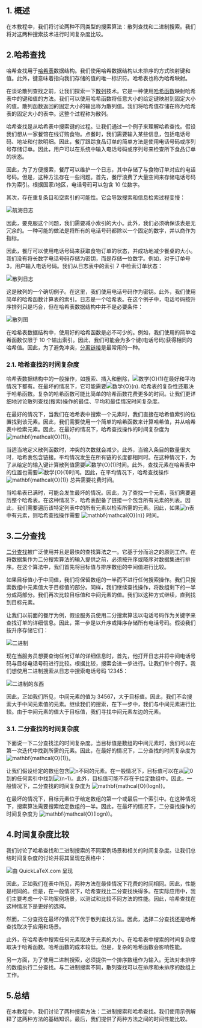 ## 1. 概述

在本教程中，我们将讨论两种不同类型的搜索算法：散列查找和二进制搜索。我们将对这两种搜索技术进行时间复杂度比较。

## 2.哈希查找

哈希查找用于[哈希表](https://www.baeldung.com/cs/hashing)数据结构。我们使用哈希数据结构以未排序的方式映射键和值。此外，键意味着指向我们存储的值的唯一标识符。哈希表也称为哈希映射。

在谈论散列查找之前，让我们探索一下[散列](https://www.baeldung.com/cs/hashing)技术。它是一种使用[哈希函数](https://www.baeldung.com/cs/hashing)映射哈希表中的键和值的方法。我们可以使用哈希函数将任意大小的给定键映射到固定大小的值。散列函数返回的固定大小的输出称为散列值。我们将哈希值存储在称为哈希表的固定大小的表中。这整个过程称为散列。

哈希查找是从哈希表中搜索键的过程。让我们通过一个例子来理解哈希查找。假设我们想从一家餐馆在线订购食物。点餐时，我们需要输入某些信息，包括电话号码、地址和付款明细。因此，餐厅跟踪食品订单的简单方法是使用电话号码或序列号存储订单。因此，用户可以在系统中输入电话号码或序列号来检查所下食品订单的状态。

因此，为了方便搜索，餐厅可以维护一个日志，其中存储了与食物订单对应的电话号码。但是，这种方法存在一些问题。首先，餐厅浪费了大量空间来存储电话号码作为索引。根据国家/地区，电话号码可以包含 10 位数字。

其次，存在重复条目和空索引的可能性。它会导致搜索和信息检索过程变慢：

![航海日志](https://www.baeldung.com/wp-content/uploads/sites/4/2022/05/log_book.png)

因此，要克服这个问题，我们需要减小索引的大小。此外，我们必须确保该表是无冗余的。一种可能的做法是将所有的电话号码都除以一个固定的数字，并以商作为指标。

因此，餐厅可以使用电话号码来获取食物订单的状态，并成功地减少餐桌的大小。我们没有将长数字电话号码存储为密钥，而是存储一位数字。例如，对于订单号 3，用户输入电话号码。我们从日志表中的索引 7 中检索订单状态：

![散列日志](https://www.baeldung.com/wp-content/uploads/sites/4/2022/05/hash_log_book.drawio.png)

这是散列的一个确切例子。在这里，我们使用电话号码作为密钥。此外，我们使用简单的哈希函数计算表的索引。日志是一个哈希表。在这个例子中，电话号码按升序排列只是巧合，但在哈希表数据结构中并不是必要条件：

![散列图](https://www.baeldung.com/wp-content/uploads/sites/4/2022/05/hash_map.png)

在哈希表数据结构中，使用好的哈希函数是必不可少的。例如，我们使用的简单哈希函数仅限于 10 个输出索引。因此，我们可能会为多个键(电话号码)获得相同的哈希值。因此，为了避免冲突，[分离链接](https://www.baeldung.com/cs/hashing)是最常用的一种。

### 2.1. 哈希查找的时间复杂度

哈希表数据结构中的一般操作，如搜索、插入和删除，![数学{O}(1)](https://www.baeldung.com/wp-content/ql-cache/quicklatex.com-8f1a6e841c2b7eb75586ea74042a7c1c_l3.svg)在最好和平均情况下都有。在最坏的情况下，它可能需要![数学{O}(n)](https://www.baeldung.com/wp-content/ql-cache/quicklatex.com-f92d05bae8eccfb970efb4c3ecfa1ee8_l3.svg). 哈希表的复杂性还取决于哈希函数。复杂的哈希函数可能比简单的哈希函数花费更多的时间。让我们更详细地讨论散列查找(搜索)操作的最佳、平均和最佳情况时间复杂度。

在最好的情况下，当我们在哈希表中搜索一个元素时，我们直接在哈希值索引的位置找到该元素。因此，我们需要使用一个简单的哈希函数来计算哈希值，并从哈希表中检索元素。因此，在最好的情况下，哈希查找操作的时间复杂度为 ![mathbf{mathcal{O}(1)}](https://www.baeldung.com/wp-content/ql-cache/quicklatex.com-f732a4fd6d3ca554b70fda280cd74077_l3.svg)。

当适当地定义散列函数时，冲突的次数就会减少。此外，当输入条目的数量很大时，哈希表包含链接。平均情况发生在所有链的长度都相同时。在这种情况下，为了从给定的输入键计算散列值需要![数学{O}(1)](https://www.baeldung.com/wp-content/ql-cache/quicklatex.com-8f1a6e841c2b7eb75586ea74042a7c1c_l3.svg)时间。此外，查找元素在哈希表中的位置也需要![数学{O}(1)](https://www.baeldung.com/wp-content/ql-cache/quicklatex.com-8f1a6e841c2b7eb75586ea74042a7c1c_l3.svg)时间。因此，在平均情况下，哈希查找操作 ![mathbf{mathcal{O}(1)}](https://www.baeldung.com/wp-content/ql-cache/quicklatex.com-f732a4fd6d3ca554b70fda280cd74077_l3.svg) 总共需要花费时间。

当哈希表已满时，可能会发生最坏的情况。因此，为了查找一个元素，我们需要遍历整个哈希表。在这种情况下，哈希表配备了链接一个包含所有元素的列表。因此，我们需要遍历该特定列表中的所有元素以检索所需的元素。因此，如果![n](https://www.baeldung.com/wp-content/ql-cache/quicklatex.com-ec4217f4fa5fcd92a9edceba0e708cf7_l3.svg)表中有元素，则哈希查找操作需要 ![mathbf{mathcal{O}(n)}](https://www.baeldung.com/wp-content/ql-cache/quicklatex.com-5e5197abdc03cd5c556559a7a227d878_l3.svg) 时间。

## 3.二分查找

[二分查找](https://www.baeldung.com/cs/linear-search-vs-binary-search)被广泛使用并且是最快的查找算法之一。它基于分而治之的原则工作。在将数据集作为二分搜索算法的输入提供之前，必须按升序或降序对数据集进行排序。在这个算法中，我们首先将目标值与排序数组的中间值进行比较。

如果目标值小于中间值，我们将保留数组的一半而不进行任何搜索操作。我们只搜索数组中元素值大于目标值的部分。同样，我们继续查找操作，将数组剩下的一半分成两部分。我们再次比较目标值和中间元素的值。我们以这种方式继续，直到找到目标元素。

让我们以前面的餐厅为例，假设服务员使用二分搜索算法以电话号码作为关键字来查找订单的详细信息。因此，第一步是以升序或降序存储所有电话号码。假设我们按升序存储它们：

![二进制](https://www.baeldung.com/wp-content/uploads/sites/4/2022/05/binary.png)

现在当服务员想要查询任何订单的详细信息时，首先，他打开日志并将中间电话号码与目标电话号码进行比较。根据比较，搜索会进一步进行。让我们举个例子。我们想使用二进制搜索从日志中搜索电话号码 12345：

![二进制的东西](https://www.baeldung.com/wp-content/uploads/sites/4/2022/05/binary_algo.png)

因此，正如我们所见，中间元素的值为 34567，大于目标值。因此，我们不会搜索大于中间元素值的元素。继续我们的搜索，在下一步中，我们与中间元素进行比较。由于中间元素的值大于目标值，我们寻找中间元素左边的元素。

### 3.1. 二分查找的时间复杂度

下面说一下二分查找法的时间复杂度。当目标值是数组的中间元素时，我们可以在第一次迭代中找到所需的元素。因此，在最好的情况下，二分查找的时间复杂度为 ![mathbf{mathcal{O}(1)}](https://www.baeldung.com/wp-content/ql-cache/quicklatex.com-f732a4fd6d3ca554b70fda280cd74077_l3.svg)。

让我们假设给定的数组包含![n](https://www.baeldung.com/wp-content/ql-cache/quicklatex.com-ec4217f4fa5fcd92a9edceba0e708cf7_l3.svg)不同的元素。在一般情况下，目标值可以在从![0](https://www.baeldung.com/wp-content/ql-cache/quicklatex.com-8354ade9c79ec6a7ac658f2c3032c9df_l3.svg)到的任何索引中找到![(n-1)](https://www.baeldung.com/wp-content/ql-cache/quicklatex.com-dfc812c29f95e4538b577e79b1df6cb1_l3.svg)。此外，目标值可能不存在于给定数组中。因此，一般情况下，二分查找的时间复杂度为 ![mathbf{mathcal{O}(logn)}](https://www.baeldung.com/wp-content/ql-cache/quicklatex.com-bc5c58d56f2dac2c52fc5491a36b43ff_l3.svg)。

在最坏的情况下，目标元素位于给定数组的第一个或最后一个索引中。在这种情况下，搜索算法需要搜索给定数组的一半。因此，在最坏的情况下，二分查找操作的时间复杂度为 ![mathbf{mathcal{O}(logn)}](https://www.baeldung.com/wp-content/ql-cache/quicklatex.com-bc5c58d56f2dac2c52fc5491a36b43ff_l3.svg)。

## 4.时间复杂度比较

我们讨论了哈希查找和二进制搜索的不同案例场景和相关的时间复杂度。让我们总结时间复杂度的讨论并将其呈现在表格中：

![由 QuickLaTeX.com 呈现](https://www.baeldung.com/wp-content/ql-cache/quicklatex.com-50ce6f860cf3bea83e9e5f39214f3d4a_l3.svg)

因此，正如我们在表中所见，两种方法在最佳情况下花费的时间相同。因此，性能是相同的。但是，在一般情况下，哈希查找比二分查找快得多。在实际应用中，我们主要考虑一个平均案例场景，以测试和比较不同方法的性能。因此，哈希查找在这种情况下是更好的选择。

然而，二分查找在最坏的情况下优于散列查找方法。因此，选择二分查找还是哈希查找取决于应用和场景。

此外，在哈希表中搜索任何元素取决于元素的大小。在哈希表中搜索的时间复杂度取决于哈希函数。哈希函数的成本较低。但是，复杂的哈希函数会影响性能。

另一方面，为了使用二进制搜索，必须提供一个排序数组作为输入。无法对未排序的数组执行二分查找。与二进制搜索不同，散列查找可以在排序和未排序的数组上工作。

## 5.总结

在本教程中，我们讨论了两种搜索方法：二进制搜索和哈希查找。我们使用示例解释了这两种方法的基础知识。最后，我们提供了两种方法之间的时间性能比较。